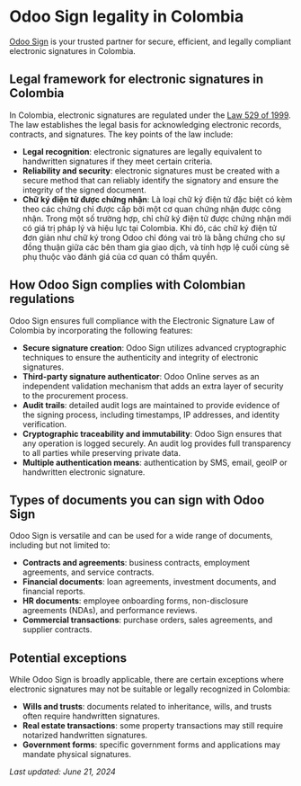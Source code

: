 # Odoo Sign legality in Colombia

[Odoo Sign](applications/productivity/sign.md) is your trusted partner for secure, efficient, and legally compliant
electronic signatures in Colombia.

## Legal framework for electronic signatures in Colombia

In Colombia, electronic signatures are regulated under the [Law 529 of 1999](https://www.funcionpublica.gov.co/eva/gestornormativo/norma.php?i=4276#:~:text=%E2%80%9CPor%20medio%20de%20la%20cual,y%20se%20dictan%20otras%20disposiciones.%E2%80%9D).
The law establishes the legal basis for acknowledging electronic records, contracts, and signatures.
The key points of the law include:

- **Legal recognition**: electronic signatures are legally equivalent to handwritten signatures if
  they meet certain criteria.
- **Reliability and security**: electronic signatures must be created with a secure method that can
  reliably identify the signatory and ensure the integrity of the signed document.
- **Chữ ký điện tử được chứng nhận**: Là loại chữ ký điện tử đặc biệt có kèm theo các chứng chỉ được cấp bởi một cơ quan chứng nhận được công nhận. Trong một số trường hợp, chỉ chữ ký điện tử được chứng nhận mới có giá trị pháp lý và hiệu lực tại Colombia. Khi đó, các chữ ký điện tử đơn giản như chữ ký trong Odoo chỉ đóng vai trò là bằng chứng cho sự đồng thuận giữa các bên tham gia giao dịch, và tính hợp lệ cuối cùng sẽ phụ thuộc vào đánh giá của cơ quan có thẩm quyền.

## How Odoo Sign complies with Colombian regulations

Odoo Sign ensures full compliance with the Electronic Signature Law of Colombia by incorporating the
following features:

- **Secure signature creation**: Odoo Sign utilizes advanced cryptographic techniques to ensure the
  authenticity and integrity of electronic signatures.
- **Third-party signature authenticator**: Odoo Online serves as an independent validation mechanism
  that adds an extra layer of security to the procurement process.
- **Audit trails**: detailed audit logs are maintained to provide evidence of the signing process,
  including timestamps, IP addresses, and identity verification.
- **Cryptographic traceability and immutability**: Odoo Sign ensures that any operation is logged
  securely. An audit log provides full transparency to all parties while preserving private data.
- **Multiple authentication means**: authentication by SMS, email, geoIP or handwritten electronic
  signature.

## Types of documents you can sign with Odoo Sign

Odoo Sign is versatile and can be used for a wide range of documents, including but not limited to:

- **Contracts and agreements**: business contracts, employment agreements, and service contracts.
- **Financial documents**: loan agreements, investment documents, and financial reports.
- **HR documents**: employee onboarding forms, non-disclosure agreements (NDAs), and performance
  reviews.
- **Commercial transactions**: purchase orders, sales agreements, and supplier contracts.

## Potential exceptions

While Odoo Sign is broadly applicable, there are certain exceptions where electronic signatures may
not be suitable or legally recognized in Colombia:

- **Wills and trusts**: documents related to inheritance, wills, and trusts often require
  handwritten signatures.
- **Real estate transactions**: some property transactions may still require notarized handwritten
  signatures.
- **Government forms**: specific government forms and applications may mandate physical signatures.

*Last updated: June 21, 2024*
